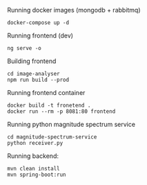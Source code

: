 

Running docker images (mongodb + rabbitmq)
```
docker-compose up -d
```

Running frontend (dev)
```
ng serve -o
```

Building frontend
```
cd image-analyser
npm run build --prod
```

Running frontend container
```
docker build -t fronetend .
docker run --rm -p 8081:80 frontend
```

Running python magnitude spectrum service
```
cd magnitude-spectrum-service
python receiver.py
```

Running backend:

```
mvn clean install
mvn spring-boot:run
```